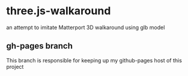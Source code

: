 # three.js-walkaround
an attempt to imitate Matterport 3D walkaround using glb model

## gh-pages branch
This branch is responsible for keeping up my github-pages host of this project
